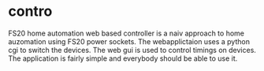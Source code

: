# contro
FS20 home automation web based controller is a naiv approach to home auzomation using FS20 power sockets. 
The webapplictaion uses a python cgi to switch the devices. The web gui is used to control timings on devices. 
The application is fairly simple and everybody should be able to use it.
